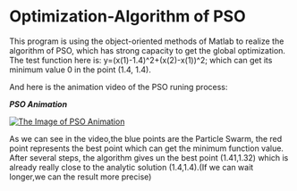 # Optimization-Algorithm of PSO
This program is using the object-oriented methods of Matlab to realize the algorithm of PSO, which has strong capacity to get the global optimization.
The test function here is:
y=(x(1)-1.4)^2+(x(2)-x(1))^2;
which can get its minimum value 0 in the point (1.4, 1.4).

And here is the animation video of the PSO runing process:

***PSO Animation***      

[![The Image of PSO Animation](https://github.com/kyle662606957/Optimization-Algorithm-PSO/blob/master/%E6%8D%95%E8%8E%B71.PNG)](https://www.youtube.com/watch?v=JFAdmoE700U&feature=youtu.be)

As we can see in the video,the blue points are the Particle Swarm, the red point represents the best point which can get the minimum function value. After several steps, the algorithm gives un the best point (1.41,1.32) which is already really close to the analytic solution (1.4,1.4).(If we can wait longer,we can the result more precise)
